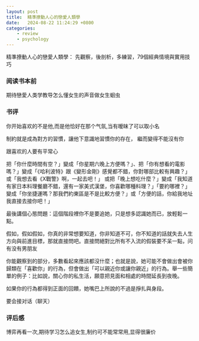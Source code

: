 ```yaml
---
layout: post
title:  精準撩動人心的戀愛人類學
date:   2024-08-22 11:24:29 +0800
categories: 
    - review
    - psychology
---
```


精準撩動人心的戀愛人類學： 先觀察，後剖析，多練習，79個經典情境與實用技巧

### 阅读书本前

期待戀愛人类学教导怎么懂女生的声音做女生蛔虫

### 书评

你开始喜欢的不是他,而是他恰好在那个气氛,当有暧昧了可以取小名

制約就是成為對方的習慣，讓他下意識地習慣你的存在，
繼而變得不能沒有你

跟喜欢的人要有平常心

把「你什麼時間有空？」變成「你星期六晚上方便嗎？」、把「你有想看的電影嗎？」變成「《哈利波特》跟《變形金剛》感覺都不錯，你對哪部比較有興趣？」或「我想去看《X戰警》啊，一起去吧！」
或把「晚上想吃什麼？」變成「我知道有家日本料理餐廳不錯，還有一家美式漢堡，你喜歡哪種料理？」「要約哪裡？」變成「你坐捷運嗎？那我們約東區是不是比較方便？」或「方便的話，你給我地址我直接去接你吧！」

最後講個心態問題：這個階段裡你不是要追她，只是想多認識她而已，放輕鬆一點。

假如，假如假如，你真的非常想要知道，你非知道不可，你不知道的話就失去人生方向與前進目標，那就直接問吧。直接問絕對比所有不入流的假裝要不呆一點，问有没有男朋友

你能觀察到的部分，多數看起來應該都沒什麼；也就是說，她可能不會做出會被你歸類在「喜歡你」的行為，但會做出「可以親近你或讓你親近」的行為。舉一些簡單的例子：比如說，關心你的私生活，願意把見面和相處的時間延長到夜晚。

如果你的行為都得到正面的回饋，她嘴巴上所說的不過是掙扎與身段。

要会接对话（聊天）

### 评后感

博弈再看一次,期待学习怎么追女生,制约可不能常常用,显得很廉价